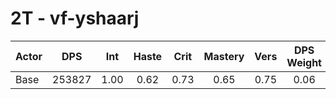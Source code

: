 # 2T - vf-yshaarj
| Actor | DPS | Int | Haste | Crit | Mastery | Vers | DPS Weight |
|---|:---:|:---:|:---:|:---:|:---:|:---:|:---:|
|Base|253827|1.00|0.62|0.73|0.65|0.75|0.06|
